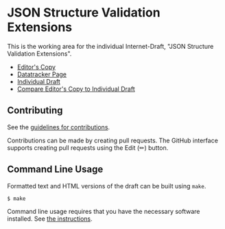<!-- regenerate: on (set to off if you edit this file) -->

# JSON Structure Validation Extensions

This is the working area for the individual Internet-Draft, "JSON Structure Validation Extensions".

* [Editor's Copy](https://json-structure.github.io/validation/#go.draft-vasters-httpapi-json-structure-validation.html)
* [Datatracker Page](https://datatracker.ietf.org/doc/draft-vasters-httpapi-json-structure-validation)
* [Individual Draft](https://datatracker.ietf.org/doc/html/draft-vasters-httpapi-json-structure-validation)
* [Compare Editor's Copy to Individual Draft](https://json-structure.github.io/validation/#go.draft-vasters-httpapi-json-structure-validation.diff)


## Contributing

See the
[guidelines for contributions](https://github.com/json-structure/validation/blob/main/CONTRIBUTING.md).

Contributions can be made by creating pull requests.
The GitHub interface supports creating pull requests using the Edit (✏) button.


## Command Line Usage

Formatted text and HTML versions of the draft can be built using `make`.

```sh
$ make
```

Command line usage requires that you have the necessary software installed.  See
[the instructions](https://github.com/martinthomson/i-d-template/blob/main/doc/SETUP.md).

